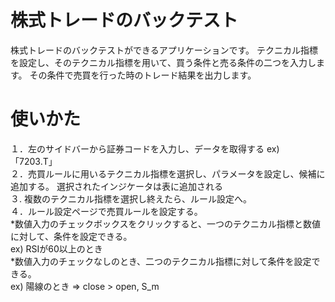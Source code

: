 # 株式トレードのバックテスト

株式トレードのバックテストができるアプリケーションです。
テクニカル指標を設定し、そのテクニカル指標を用いて、買う条件と売る条件の二つを入力します。
その条件で売買を行った時のトレード結果を出力します。

# 使いかた
１．左のサイドバーから証券コードを入力し、データを取得する
ex) 「7203.T」
<br>
２．売買ルールに用いるテクニカル指標を選択し、パラメータを設定し、候補に追加する。
選択されたインジケータは表に追加される
<br>
３. 複数のテクニカル指標を選択し終えたら、ルール設定へ。
<br>
４．ルール設定ページで売買ルールを設定する。  
*数値入力のチェックボックスをクリックすると、一つのテクニカル指標と数値に対して、条件を設定できる。  
ex) RSIが60以上のとき  
*数値入力のチェックなしのとき、二つのテクニカル指標に対して条件を設定できる。  
ex) 陽線のとき ⇒ close > open, S_m

